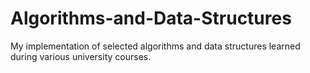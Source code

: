 # Algorithms-and-Data-Structures
My implementation of selected algorithms and data structures learned during various university courses.
